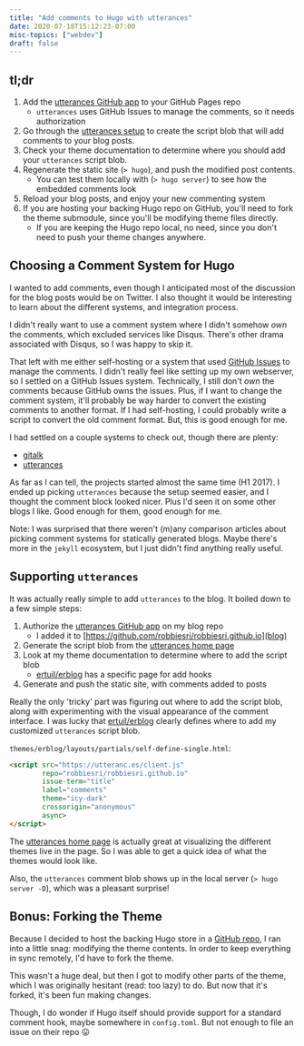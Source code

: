 ```yaml
---
title: "Add comments to Hugo with utterances"
date: 2020-07-18T15:12:23-07:00
misc-topics: ["webdev"]
draft: false
---
```


## tl;dr

1. Add the [utterances GitHub app][utterances-app] to your GitHub Pages repo
    * `utterances` uses GitHub Issues to manage the comments, so it needs
    authorization
1. Go through the [utterances setup][utterances-home] to create the script blob
that will add comments to your blog posts.
1. Check your theme documentation to determine where you should add your
`utterances` script blob.
1. Regenerate the static site (`> hugo`), and push the modified post contents.
    * You can test them locally with (`> hugo server`) to see how the embedded
    comments look
1. Reload your blog posts, and enjoy your new commenting system
1. If you are hosting your backing Hugo repo on GitHub, you'll need to fork the
theme submodule, since you'll be modifying theme files directly.
    * If you are keeping the Hugo repo local, no need, since you don't need to
    push your theme changes anywhere.

## Choosing a Comment System for Hugo

I wanted to add comments, even though I anticipated most of the discussion
for the blog posts would be on Twitter. I also thought it would be interesting
to learn about the different systems, and integration process.

I didn't really want to use a comment system where I didn't somehow _own_ the comments, which excluded services like Disqus. There's other drama associated with Disqus, so I was happy to skip it.

That left with me either self-hosting or a system that used
[GitHub Issues][gh-issues] to manage the comments. I didn't really feel like
setting up my own webserver, so I settled on a GitHub Issues system.
Technically, I still don't _own_ the comments because GitHub owns the issues.
Plus, if I want to change the comment system, it'll probably be way harder to
convert the existing comments to another format. If I had self-hosting, I could
probably write a script to convert the old comment format. But, this is good
enough for me.

I had settled on a couple systems to check out, though there are plenty:

* [gitalk][gitalk]
* [utterances][utterances-repo]

As far as I can tell, the projects started almost the same time (H1 2017). I
ended up picking `utterances` because the setup seemed easier, and I thought
the comment block looked nicer. Plus I'd seen it on some other blogs I like.
Good enough for them, good enough for me.

Note: I was surprised that there weren't (m)any comparison articles about
picking comment systems for statically generated blogs. Maybe there's more in
the `jekyll` ecosystem, but I just didn't find anything really useful.

## Supporting `utterances`

It was actually really simple to add `utterances` to the blog. It boiled down
to a few simple steps:

1. Authorize the [utterances GitHub app][utterances-app] on my blog repo
    * I added it to [https://github.com/robbiesri/robbiesri.github.io](blog)
1. Generate the script blob from the [utterances home page][utterances-home]
1. Look at my theme documentation to determine where to add the script blob
    * [ertuil/erblog][erblog-hooks] has a specific page for add hooks
1. Generate and push the static site, with comments added to posts

Really the only 'tricky' part was figuring out where to add the script blob,
along with experimenting with the visual appearance of the comment interface. I
was lucky that [ertuil/erblog][erblog-hooks] clearly defines where to add my
customized `utterances` script blob.

`themes/erblog/layouts/partials/self-define-single.html`:

```html
<script src="https://utteranc.es/client.js"
        repo="robbiesri/robbiesri.github.io"
        issue-term="title"
        label="comments"
        theme="icy-dark"
        crossorigin="anonymous"
        async>
</script>    
```

The [utterances home page][utterances-home] is actually great at visualizing the
different themes live in the page. So I was able to get a quick idea of what the
themes would look like.

Also, the `utterances` comment blob shows up in the local server
(`> hugo server -D`), which was a pleasant surprise!

## Bonus: Forking the Theme

Because I decided to host the backing Hugo store in a
[GitHub repo][backing-hugo], I ran into a little snag: modifying the theme
contents. In order to keep everything in sync remotely, I'd have to fork the
theme.

This wasn't a huge deal, but then I got to modify other parts of the theme,
which I was originally hesitant (read: too lazy) to do. But now that it's
forked, it's been fun making changes.

Though, I do wonder if Hugo itself should provide support for a standard
comment hook, maybe somewhere in `config.toml`. But not enough to file an issue
on their repo 😛

[gh-issues]: https://guides.github.com/features/issues/

[gitalk]: https://github.com/gitalk/gitalk

[utterances-repo]: https://github.com/utterance/utterances
[utterances-home]: https://utteranc.es/
[utterances-app]: https://github.com/apps/utterances

[erblog-hooks]: https://github.com/ertuil/erblog/blob/master/README.md#4-user-defined-html-hooks

[backing-hugo]: https://github.com/robbiesri/HugoBlog
[blog]: https://github.com/robbiesri/robbiesri.github.io
